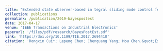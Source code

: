 ```yaml
---
title: "Extended state observer-based in tegral sliding mode control for an underwater robot with unknown disturbances and uncertain nonlinearities"
collection: publications
permalink: /publication/2019-bayespostest
date: 2017-04-17
venue: 'IEEE Transactions on Industrial Electronics'
paperurl: '/files/pdf/research/BayesPostEst.pdf'
link: 'https://doi.org/10.1109/TIE.2017.2694410'
citation: 'Rongxin Cui*; Lepeng Chen; Chenguang Yang; Mou Chen.&quot;Extended state observer-based in tegral sliding mode control for an underwater robot with unknown disturbances and uncertain nonlinearities.&quot; <i>IEEE Transactions on Industrial Electronics</i>, 2017, 64(8): 6785-6795. doi:10.1109/TIE.2017.2694410'
---
```

